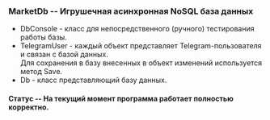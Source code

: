 ### MarketDb -- Игрушечная асинхронная NoSQL база данных
  * DbConsole - класс для непосредственного (ручного) тестирования работы базы.
  * TelegramUser - каждый объект представляет Telegram-пользователя и связан с базой данных.  
    Для сохранения в базу внесенных в объект изменений используется метод Save.
  * Db - класс представляющий базу данных.
#### Статус -- На текущий момент программа работает полностью корректно.
